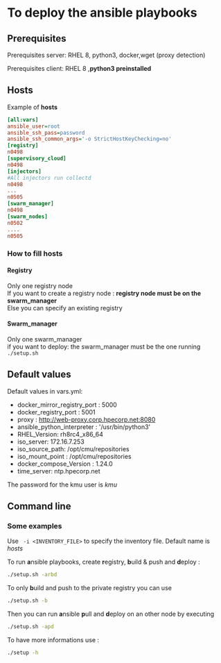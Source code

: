 # To deploy the ansible playbooks

## Prerequisites

Prerequisites server: RHEL 8, python3, docker,wget (proxy detection)

Prerequisites client: RHEL 8 ,**python3 preinstalled**

## Hosts

Example of **hosts**
```ini
[all:vars]
ansible_user=root
ansible_ssh_pass=password
ansible_ssh_common_args='-o StrictHostKeyChecking=no'
[registry]
n0498
[supervisory_cloud]
n0498
[injectors]
#All injectors run collectd
n0498
...
n0505
[swarm_manager]
n0498
[swarm_nodes]
n0502
....
n0505
```

### How to fill hosts
#### Registry
Only one registry node  
If you want to create a registry node : **registry node must be on the swarm_manager**  
Else you can specify an existing registry  
#### Swarm_manager
Only one swarm_manager  
if you want to deploy: the swarm_manager must be the one running `./setup.sh`  

## Default values

Default values in vars.yml:
* docker_mirror_registry_port : 5000
* docker_registry_port : 5001
* proxy : http://web-proxy.corp.hpecorp.net:8080
* ansible_python_interpreter : '/usr/bin/python3'
* RHEL_Version: rh8rc4_x86_64
* iso_server: 172.16.7.253
* iso_source_path: /opt/cmu/repositories
* iso_mount_point : /opt/cmu/repositories
* docker_compose_Version : 1.24.0
* time_server: ntp.hpecorp.net


The password for the kmu user is *kmu*

## Command line

### Some examples 

Use ` -i <INVENTORY_FILE>` to specify the inventory file. Default name is *hosts*  

To run **a**nsible playbooks, create **r**egistry, **b**uild & push  and **d**eploy :
```bash
./setup.sh -arbd 
```


To only **b**uild and push to the private registry you can use
```bash
./setup.sh -b 
```
Then you can run **a**nsible **p**ull and **d**eploy on an other node by executing
```bash
./setup.sh -apd 
```


To have more informations use :
```bash
./setup -h
```